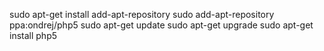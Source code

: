 sudo apt-get install add-apt-repository
sudo add-apt-repository ppa:ondrej/php5
sudo apt-get update
sudo apt-get upgrade
sudo apt-get install php5